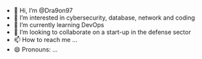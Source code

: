 - 👋 Hi, I’m @Dra9on97
- 👀 I’m interested in cybersecurity, database, network and coding
- 🌱 I’m currently learning DevOps
- 💞️ I’m looking to collaborate on a start-up in the defense sector
- 📫 How to reach me ...
- 😄 Pronouns: ...

<!---
Dra9on97/Dra9on97 is a ✨ special ✨ repository because its `README.md` (this file) appears on your GitHub profile.
You can click the Preview link to take a look at your changes.
--->
